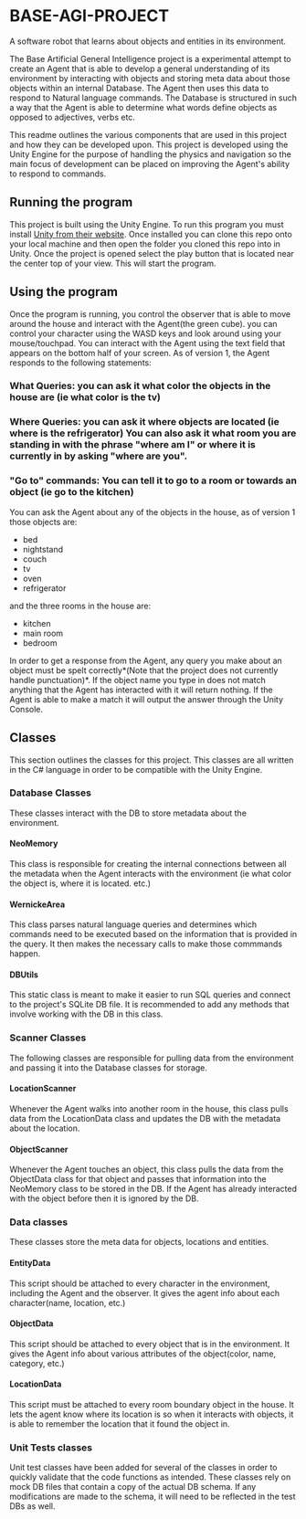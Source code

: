 # BASE-AGI-PROJECT

A software robot that learns about objects and entities in its environment.

The Base Artificial General Intelligence project is a experimental attempt to create an Agent that is able to develop a general understanding of its environment by interacting with objects and storing meta data about those objects within an internal Database.
The Agent then uses this data to respond to Natural language commands. The Database is structured in such a way that the Agent is able
to determine what words define objects as opposed to adjectives, verbs etc.

This readme outlines the various components that are used in this project and how they can be developed upon. This project is developed using the Unity Engine for the purpose of handling the physics and navigation so the main focus of development can be placed on improving the Agent's ability to respond to commands. 

## Running the program
This project is built using the Unity Engine. To run this program you must install [Unity from their website](https://unity3d.com/get-unity/download). Once installed you can clone this repo onto your local machine and then open the folder you cloned this repo into in Unity. Once the project is opened select the play button that is located near the center top of your view. This will start the program.

## Using the program
Once the program is running, you control the observer that is able to move around the house and interact with the Agent(the green cube). you can control your character using the WASD keys and look around using your mouse/touchpad. You can interact with the Agent using the text field that appears on the bottom half of your screen. As of version 1, the Agent responds to the following statements:
### What Queries: you can ask it what color the objects in the house are (ie what color is the tv)
### Where Queries: you can ask it where objects are located (ie where is the refrigerator) You can also ask it what room you are standing in with the phrase "where am I" or where it is currently in by asking "where are you".
### "Go to" commands: You can tell it to go to a room or towards an object (ie go to the kitchen)

You can ask the Agent about any of the objects in the house, as of version 1 those objects are:
<ul>
  <li>bed</li>
  <li>nightstand</li>
  <li>couch</li>
  <li>tv</li>
  <li>oven</li>
  <li>refrigerator</li>
  </ul>

and the three rooms in the house are:
<ul>
<li>kitchen</li>
<li>main room</li>
<li>bedroom</li>
</ul>
In order to get a response from the Agent, any query you make about an object must be spelt correctly*(Note that the project does not currently handle punctuation)*. If the object name you type in does not match anything that the Agent has interacted with it will return nothing. If the Agent is able to make a match it will output the answer through the Unity Console.

## Classes
This section outlines the classes for this project. This classes are all written in the C# language in order to be compatible with the Unity Engine. 

### Database Classes
These classes interact with the DB to store metadata about the environment.

#### NeoMemory
This class is responsible for creating the internal connections between all the metadata when the Agent interacts with the environment (ie what color the object is, where it is located. etc.) 

#### WernickeArea
This class parses natural language queries and determines which commands need to be executed based on the information that is provided in the query. It then makes the necessary calls to make those commmands happen.

#### DBUtils
This static class is meant to make it easier to run SQL queries and connect to the project's SQLite DB file. It is recommended to add any methods that involve working with the DB in this class. 

### Scanner Classes
The following classes are responsible for pulling data from the environment and passing it into the Database classes for storage.

#### LocationScanner
Whenever the Agent walks into another room in the house, this class pulls data from the LocationData class and updates the DB with the metadata about the location.

#### ObjectScanner
Whenever the Agent touches an object, this class pulls the data from the ObjectData class for that object and passes that information into the NeoMemory class to be stored in the DB. If the Agent has already interacted with the object before then it is ignored by the DB.

### Data classes
These classes store the meta data for objects, locations and entities.

#### EntityData
This script should be attached to every character in the environment, including the Agent and the observer. It gives the agent info about each character(name, location, etc.)

#### ObjectData
This script should be attached to every object that is in the environment. It gives the Agent info about various attributes of the object(color, name, category, etc.)

#### LocationData
This script must be attached to every room boundary object in the house. It lets the agent know where its location is so when it interacts with objects, it is able to remember the location that it found the object in.

### Unit Tests classes
Unit test classes have been added for several of the classes in order to quickly validate that the code functions as intended. These classes rely on mock DB files that contain a copy of the actual DB schema. If any modifications are made to the schema, it will need to be reflected in the test DBs as well.


